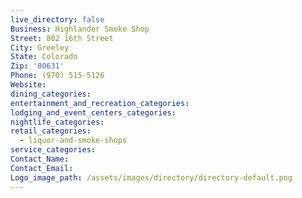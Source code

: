```yaml
---
live_directory: false
Business: Highlander Smoke Shop
Street: 802 16th Street
City: Greeley
State: Colorado
Zip: '80631'
Phone: (970) 515-5126
Website:
dining_categories:
entertainment_and_recreation_categories:
lodging_and_event_centers_categories:
nightlife_categories:
retail_categories:
  - liquor-and-smoke-shops
service_categories:
Contact_Name:
Contact_Email:
Logo_image_path: /assets/images/directory/directory-default.png
---
```


